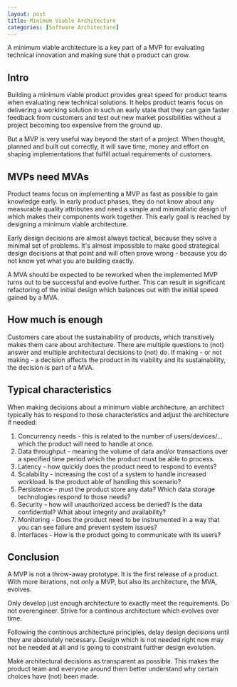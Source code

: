 ```yaml
---
layout: post
title: Minimum Viable Architecture
categories: [Software Architecture]
---
```


A minimum viable architecture is a key part of a MVP for evaluating technical innovation and making sure that a product can grow.

## Intro

Building a minimum viable product provides great speed for product teams when evaluating new technical solutions. It helps product teams focus on delivering a working solution in such an early state that they can gain faster feedback from customers and test out new market possibilities without a project becoming too expensive from the ground up.

But a MVP is very useful way beyond the start of a project. When thought, planned and built out correctly, it will save time, money and effort on shaping implementations that fulfill actual requirements of customers.

## MVPs need MVAs

Product teams focus on implementing a MVP as fast as possible to gain knowledge early. In early product phases, they do not know about any measurable quality attributes and need a simple and minimalistic design of which makes their components work together. This early goal is reached by designing a minimum viable architecture.

Early design decisions are almost always tactical, because they solve a minimal set of problems. It's almost impossible to make good strategical design decisions at that point and will often prove wrong - because you do not know yet what you are building exactly.

A MVA should be expected to be reworked when the implemented MVP turns out to be successful and evolve further. This can result in significant refactoring of the initial design which balances out with the initial speed gained by a MVA.

## How much is enough

Customers care about the sustainability of products, which transitively makes them care about architecture. There are multiple questions to (not) answer and multiple architectural decisions to (not) do. If making - or not making - a decision affects the product in its viability and its sustainability, the decision is part of a MVA.

## Typical characteristics

When making decisions about a minimum viable architecture, an architect typically has to respond to those characteristics and adjust the architecture if needed:

1. Concurrency needs - this is related to the number of users/devices/... which the product will need to handle at once.
2. Data throughput - meaning the volume of data and/or transactions over a specified time period which the product must be able to process.
3. Latency - how quickly does the product need to respond to events?
4. Scalability - increasing the cost of a system to handle increased workload. Is the product able of handling this scenario?
5. Persistence - must the product store any data? Which data storage technologies respond to those needs?
6. Security - how will unauthorized access be denied? Is the data confidential? What about integrity and availability?
7. Monitoring - Does the product need to be instrumented in a way that you can see failure and prevent system issues?
8. Interfaces - How is the product going to communicate with its users?

## Conclusion

A MVP is not a throw-away prototype. It is the first release of a product. With more iterations, not only a MVP, but also its architecture, the MVA, evolves.

Only develop just enough architecture to exactly meet the requirements. Do not overengineer. Strive for a continous architecture which evolves over time.

Following the continous architecture principles, delay design decisions until they are absolutely necessary. Design which is not needed right now may not be needed at all and is going to constraint further design evolution.

Make architectural decisions as transparent as possible. This makes the product team and everyone around them better understand why certain choices have (not) been made.
